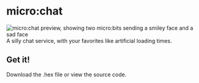 # micro:chat
![micro:chat preview, showing two micro:bits sending a smiley face and a sad face](https://i.imgur.com/esd67O8.gif)
A silly chat service, with your favorites like artificial loading times.

## Get it!
Download the .hex file or view the source code.